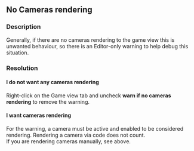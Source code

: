 ## No Cameras rendering
### Description
Generally, if there are no cameras rendering to the game view this is unwanted behaviour, so there is an Editor-only warning to help debug this situation.

### Resolution
#### I do not want any cameras rendering
Right-click on the Game view tab and uncheck **warn if no cameras rendering** to remove the warning.

#### I want cameras rendering
For the warning, a camera must be active and enabled to be considered rendering.
Rendering a camera via code does not count.  
If you are rendering cameras manually, see above.